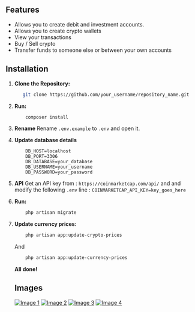 ## Features

- Allows you to create debit and investment accounts.
- Allows you to create crypto wallets
- View your transactions
- Buy / Sell crypto
- Transfer funds to someone else or between your own accounts



## Installation

1. **Clone the Repository:**
   ```bash
      git clone https://github.com/your_username/repository_name.git
   ```
   
2. **Run:**
    ```bash
        composer install
    ```

3.  **Rename**
   Rename ```.env.example``` to ```.env``` and open it.

4.  **Update database details**
    ```
        DB_HOST=localhost
        DB_PORT=3306
        DB_DATABASE=your_database
        DB_USERNAME=your_username
        DB_PASSWORD=your_password
    ```
    
5. **API**
    Get an API key from : ```https://coinmarketcap.com/api/``` and and modify the following ```.env``` line : ```COINMARKETCAP_API_KEY=key_goes_here```

6. **Run:**
    ```bash
        php artisan migrate
    ```
    
7. **Update currency prices:**
    ```bash
        php artisan app:update-crypto-prices
    ```
    And
    
    ```bash
        php artisan app:update-currency-prices
    ```
    
    **All done!**
    
    ## Images

   [![Image 1](https://i.gyazo.com/ccaeaae989ba7069841818a9ea4ef923.png)](https://gyazo.com/ccaeaae989ba7069841818a9ea4ef923)
   [![Image 2](https://i.gyazo.com/dc54f348802694f72ba973449957430f.png)](https://gyazo.com/dc54f348802694f72ba973449957430f)
   [![Image 3](https://i.gyazo.com/20b76d85c7e329cf840c85d785720cff.png)](https://gyazo.com/20b76d85c7e329cf840c85d785720cff)
   [![Image 4](https://i.gyazo.com/b9bc861984dcf13fa7badb27938963c2.png)](https://gyazo.com/b9bc861984dcf13fa7badb27938963c2)
